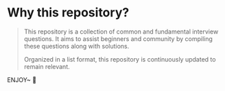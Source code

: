 # Why this repository? 
> This repository is a collection of common and fundamental interview questions. It aims to assist beginners and community by compiling these questions along with solutions.
>
> Organized in a list format, this repository is continuously updated to remain relevant.

ENJOY~
🤗
